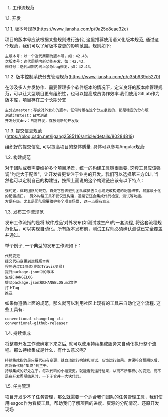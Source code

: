 1. 工作流规范

1.1. 开发

1.1.1. 版本号规范(https://www.jianshu.com/p/9a25e8eae32e)

项目的版本号应该根据某些规则进行迭代, 这里推荐使用语义化版本规范, 通过这个规范，我们可以了解版本变更的影响范围。规则如下:

    主版本号：以一个迭代周期为版本号，如：42.43，
    次版本号：迭代周期内新功能开发，如：42.43，
    修订号：迭代周期内线上紧急bug修复，如：42.43。

1.1.2. 版本控制系统分支管理规范(https://www.jianshu.com/p/c35b939c5270)

在涉及多人并发协作、需要管理多个软件版本的情况下，定义良好的版本库管理规范，可以让大型项目更有组织性，也可以提高成员协作效率.我们使用GitLab作为版本库，项目存在三个长期分支

    主分支master：存放对外发布的版本，任何时候在这个分支拿到的，都是稳定的分布版
    测试分支test：日常测试
    开发分支dev：日常开发，存放最新的开发版

1.1.3. 提交信息规范(https://blog.csdn.net/ligang2585116/article/details/80284819)

组织好的提交信息, 可以提高项目的整体质量. 具体可以参考Angular规范:


1.2. 构建规范

对于团队或者需要维护多个项目场景，统一的构建工具链很重要, 这套工具应该强调"约定大于配置"，让开发者更专注于业务的开发。我们可以选择第三方CLI, 当然也可以定制自己的构建链，按照上面说的这个构建链应该有以下特点：

    强约定，体现团队的规范。首先它应该避免团队成员去关心或更改构建的配置细节，暴露最小化的配置接口。 另外构建工具不仅仅是构建，通常它还会集成代码检查、测试等功能。
    方便升级。尤其是团队需要维护多个项目场景, 这一点很有意义

1.3. 发布工作流规范

发布工作流指的是将‘软件成品’对外发布(如测试或生产)的一套流程, 将这套流程规范化后，可以实现自动化。所有版本发布前，测试工程师必须确认测试已完全覆盖并通过。

举个例子, 一个典型的发布工作流如下：

    代码变更
    提交代码变更到远程版本库
    程序通过CI测试(例如Travis变绿)
    提升package.json中的版本
    生成CHANGELOG
    提交package.json和CHANGELOG.md文件
    打上Tag
    推送

如果你遵循上面的规范，那么就可以利用社区上现有的工具来自动化这个流程. 这些工具有:

    conventional-changelog-cli
    conventional-github-releaser


1.4. 持续集成

将整套开发工作流确定下来之后, 就可以使用持续集成服务来自动化执行整个流程。那么持续集成是什么，有什么意义呢?

    持续集成指的是只要代码有变更，就自动运行构建和测试，反馈运行结果。确保符合预期以后，再将新代码"集成"到主干。
    持续集成的好处在于，每次代码的小幅变更，就能看到运行结果，从而不断累积小的变更，而不是在开发周期结束时，一下子合并一大块代码。

1.5. 任务管理

项目开发少不了任务管理，那么就需要一个适合我们团队的任务管理工具，我们使用leagoo作为看板工具，帮助我们了解项目的进度、资源的分配情况、还原开发现场